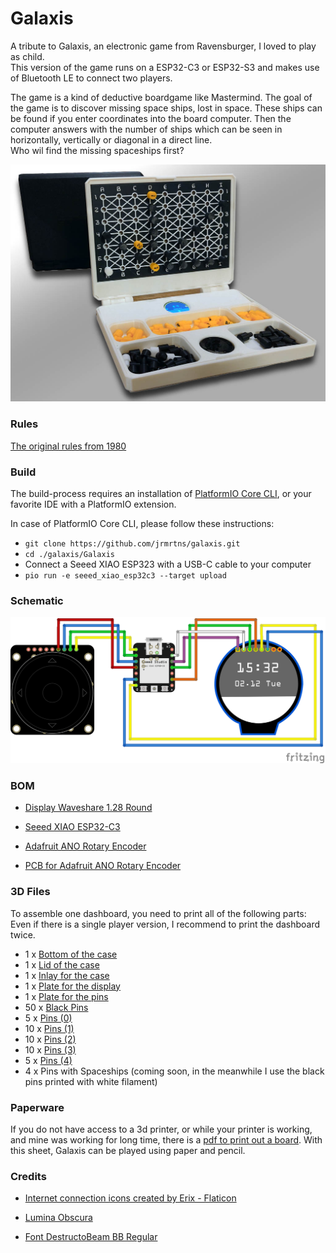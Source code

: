 # Galaxis
A tribute to Galaxis, an electronic game from Ravensburger, I loved to play as child.
<br/>This version of the game runs on a ESP32-C3 or ESP32-S3 and makes use of Bluetooth LE to connect two players.

The game is a kind of deductive boardgame like Mastermind. The goal of the game is to discover missing space ships, lost in space. These ships can be found if you enter coordinates into the board computer. Then the computer answers with the number of ships which can be seen in horizontally, vertically or diagonal in a direct line.<br/>
Who wil find the missing spaceships first?

![](./assets/game.jpg)

### Rules

[The original rules from 1980](https://www.ravensburger.de/spielanleitungen/ecm/Spielanleitungen/Galaxis_Electronic.pdf)

### Build
The build-process requires an installation of [PlatformIO Core CLI](https://docs.platformio.org/en/stable/core/index.html#piocore), or your favorite IDE with a PlatformIO extension.

In case of PlatformIO Core CLI, please follow these instructions:

* `git clone https://github.com/jrmrtns/galaxis.git`
* `cd ./galaxis/Galaxis`
* Connect a Seeed XIAO ESP323 with a USB-C cable to your computer
* `pio run -e seeed_xiao_esp32c3 --target upload`

### Schematic

<img src="./assets/wiring.png" width="800"/>

### BOM
* [Display Waveshare 1.28 Round](https://www.berrybase.de/en/1.28-240x240-rundes-lcd-display-modul-65k-rgb-spi-interface?c=2384
)

* [Seeed XIAO ESP32-C3](https://www.berrybase.de/en/seeed-xiao-esp32c3-winziges-mcu-board-mit-wlan-und-ble
)

* [Adafruit ANO Rotary Encoder](https://www.berrybase.de/en/adafruit-ano-scrollrad-drehgeber
)

* [PCB for Adafruit ANO Rotary Encoder](https://www.berrybase.de/en/adafruit-breakout-pcb-fuer-ano-scrollrad-drehgeber)

### 3D Files
To assemble one dashboard, you need to print all of the following parts: Even if there is a single player version, I recommend to print the dashboard twice.

* 1 x [Bottom of the case](./3d/Boden.stl)
* 1 x [Lid of the case](./3d/Deckel.stl)
* 1 x [Inlay for the case](./3d/Inlay.stl)
* 1 x [Plate for the display](./3d/Display.stl)
* 1 x [Plate for the pins](./3d/Platte.stl)
* 50 x [Black Pins](./3d/BlackPin.stl)
* 5 x [Pins (0)](./3d/Pin-0.stl)
* 10 x [Pins (1)](./3d/Pin-1.stl)
* 10 x [Pins (2)](./3d/Pin-2.stl)
* 10 x [Pins (3)](./3d/Pin-3.stl)
* 5 x [Pins (4)](./3d/Pin-4.stl)
* 4 x Pins with Spaceships (coming soon, in the meanwhile I use the black pins printed with white filament)

### Paperware
If you do not have access to a 3d printer, or while your printer is working, and mine was working for long time, there is a 
[pdf to print out a board](./assets/sheet.pdf). With this sheet, Galaxis can be played using paper and pencil.

### Credits
* [Internet connection icons created by Erix - Flaticon](https://www.flaticon.com/free-icons/internet-connection)

* [Lumina Obscura](https://pixabay.com/users/luminas_art-4128746/?utm_source=link-attribution&utm_medium=referral&utm_campaign=image&utm_content=3608029)

* [Font DestructoBeam BB Regular](https://fontsgeek.com/fonts/DestructoBeam-BB-Regular)